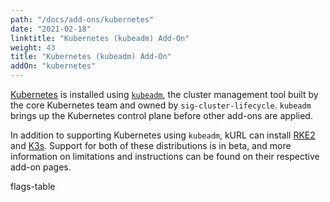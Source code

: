 ```yaml
---
path: "/docs/add-ons/kubernetes"
date: "2021-02-18"
linktitle: "Kubernetes (kubeadm) Add-On"
weight: 43
title: "Kubernetes (kubeadm) Add-On"
addOn: "kubernetes"
---
```


[Kubernetes](https://kubernetes.io/) is installed using [`kubeadm`](https://kubernetes.io/docs/reference/setup-tools/kubeadm/kubeadm/), the cluster management tool built by the core Kubernetes team and owned by `sig-cluster-lifecycle`.
`kubeadm` brings up the Kubernetes control plane before other add-ons are applied.

In addition to supporting Kubernetes using `kubeadm`, kURL can install [RKE2](/docs/add-ons/rke2) and [K3s](/docs/add-ons/k3s).
Support for both of these distributions is in beta, and more information on limitations and instructions can be found on their respective add-on pages.


flags-table
